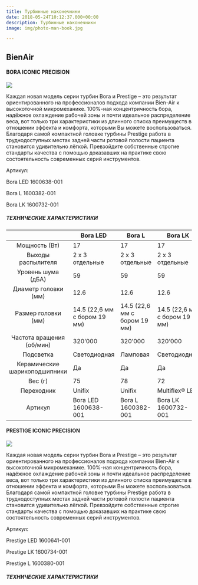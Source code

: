```yaml
---
title: Турбинные наконечники
date: 2018-05-24T10:12:37.000+00:00
description: Турбинные наконечники
image: img/photo-man-book.jpg

---
```

## BienAir

#### **BORA** ICONIC PRECISION

![](/uploads/1600638-001_ba_tu_boralled_right_copie_2.png)

Каждая новая модель серии турбин Bora и Prestige – это результат ориентированного на профессионалов подхода компании Bien-Air к высокоточной микромеханике. 100%-ная концентричность бора, надёжное охлаждение рабочей зоны и почти идеальное распределение веса, вот только три характеристики из длинного списка преимуществ в отношении эффекта и комфорта, которыми Вы можете воспользоваться. Благодаря самой компактной головке турбины Prestige работа в труднодоступных местах задней части ротовой полости пациента становится удивительно лёгкой. Превзойдите собственные строгие стандарты качества с помощью доказавших на практике свою состоятельность современных серий инструментов.

Артикул:

Bora LED 1600638-001

Bora L 1600382-001

Bora LK 1600732-001

##### ТЕХНИЧЕСКИЕ ХАРАКТЕРИСТИКИ

|  | Bora LED | Bora L | Bora LK |
| :---: | --- | --- | --- |
| Мощность (Вт) | 17 | 17 | 17 |
| Выходы распылителя | 2 x 3 отдельные | 2 x 3 отдельные | 2 x 3 отдельные |
| Уровень шума (дБА) | 59 | 59 | 59 |
| Диаметр головки (мм) | 12.6 | 12.6 | 12.6 |
| Размер головки (мм) | 14.5 (22,6 мм с бором 19 мм) | 14.5 (22,6 мм с бором 19 мм) | 14.5 (22,6 мм с бором 19 мм) |
| Частота вращения (об/мин) | 320’000 | 320’000 | 320’000 |
| Подсветка | Светодиодная | Ламповая | Светодиодная |
| Керамические шарикоподшипники | Да | Да | Да |
| Вес (г) | 75 | 78 | 72 |
| Переходник | Unifix | Unifix | Multiflex® LED |
| Артикул | Bora LED 1600638-001 | Bora L 1600382-001 | Bora LK 1600732-001 |

#### **PRESTIGE** ICONIC PRECISION

![](/uploads/1600380-001_BA_TU_PrestigeL_right-0.png)

Каждая новая модель серии турбин Bora и Prestige – это результат ориентированного на профессионалов подхода компании Bien-Air к высокоточной микромеханике. 100%-ная концентричность бора, надёжное охлаждение рабочей зоны и почти идеальное распределение веса, вот только три характеристики из длинного списка преимуществ в отношении эффекта и комфорта, которыми Вы можете воспользоваться. Благодаря самой компактной головке турбины Prestige работа в труднодоступных местах задней части ротовой полости пациента становится удивительно лёгкой. Превзойдите собственные строгие стандарты качества с помощью доказавших на практике свою состоятельность современных серий инструментов.

Артикул:

Prestige LED 1600641-001

Prestige LK 1600734-001

Prestige L 1600380-001

##### ТЕХНИЧЕСКИЕ ХАРАКТЕРИСТИКИ